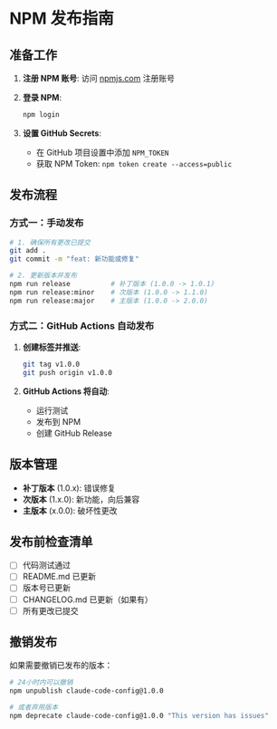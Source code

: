 # NPM 发布指南

## 准备工作

1. **注册 NPM 账号**: 访问 [npmjs.com](https://www.npmjs.com/) 注册账号

2. **登录 NPM**: 
   ```bash
   npm login
   ```

3. **设置 GitHub Secrets**:
   - 在 GitHub 项目设置中添加 `NPM_TOKEN`
   - 获取 NPM Token: `npm token create --access=public`

## 发布流程

### 方式一：手动发布

```bash
# 1. 确保所有更改已提交
git add .
git commit -m "feat: 新功能或修复"

# 2. 更新版本并发布
npm run release          # 补丁版本 (1.0.0 -> 1.0.1)
npm run release:minor    # 次版本 (1.0.0 -> 1.1.0)  
npm run release:major    # 主版本 (1.0.0 -> 2.0.0)
```

### 方式二：GitHub Actions 自动发布

1. **创建标签并推送**:
   ```bash
   git tag v1.0.0
   git push origin v1.0.0
   ```

2. **GitHub Actions 将自动**:
   - 运行测试
   - 发布到 NPM
   - 创建 GitHub Release

## 版本管理

- **补丁版本** (1.0.x): 错误修复
- **次版本** (1.x.0): 新功能，向后兼容
- **主版本** (x.0.0): 破坏性更改

## 发布前检查清单

- [ ] 代码测试通过
- [ ] README.md 已更新
- [ ] 版本号已更新
- [ ] CHANGELOG.md 已更新（如果有）
- [ ] 所有更改已提交

## 撤销发布

如果需要撤销已发布的版本：

```bash
# 24小时内可以撤销
npm unpublish claude-code-config@1.0.0

# 或者弃用版本
npm deprecate claude-code-config@1.0.0 "This version has issues"
```